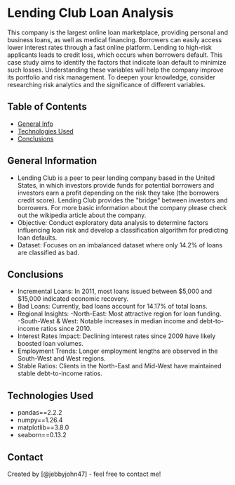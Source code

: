 # Lending Club Loan Analysis
This company is the largest online loan marketplace, providing personal and business loans, as well as medical financing. Borrowers can easily access lower interest rates through a fast online platform.
Lending to high-risk applicants leads to credit loss, which occurs when borrowers default. This case study aims to identify the factors that indicate loan default to minimize such losses. Understanding these variables will help the company improve its portfolio and risk management.
To deepen your knowledge, consider researching risk analytics and the significance of different variables.


## Table of Contents
* [General Info](#general-information)
* [Technologies Used](#technologies-used)
* [Conclusions](#conclusions)


## General Information
- Lending Club is a peer to peer lending company based in the United States, in which investors provide funds for potential borrowers and investors earn a profit depending on the risk they take (the borrowers credit score). Lending Club provides the "bridge" between investors and borrowers. For more basic information about the company please check out the wikipedia article about the company.
- Objective: Conduct exploratory data analysis to determine factors influencing loan risk and develop a classification algorithm for predicting loan defaults.
- Dataset: Focuses on an imbalanced dataset where only 14.2% of loans are classified as bad.


## Conclusions
- Incremental Loans: In 2011, most loans issued between $5,000 and $15,000 indicated economic recovery.
- Bad Loans: Currently, bad loans account for 14.17% of total loans.
- Regional Insights:
	-North-East: Most attractive region for loan funding.			
	-South-West & West: Notable increases in median income and debt-to-income ratios since 2010.
- Interest Rates Impact: Declining interest rates since 2009 have likely boosted loan volumes.
- Employment Trends: Longer employment lengths are observed in the South-West and West regions.
- Stable Ratios: Clients in the North-East and Mid-West have maintained stable debt-to-income ratios.



## Technologies Used
- pandas==2.2.2
- numpy==1.26.4
- matplotlib==3.8.0
- seaborn==0.13.2



## Contact
Created by [@jebbyjohn47] - feel free to contact me!
